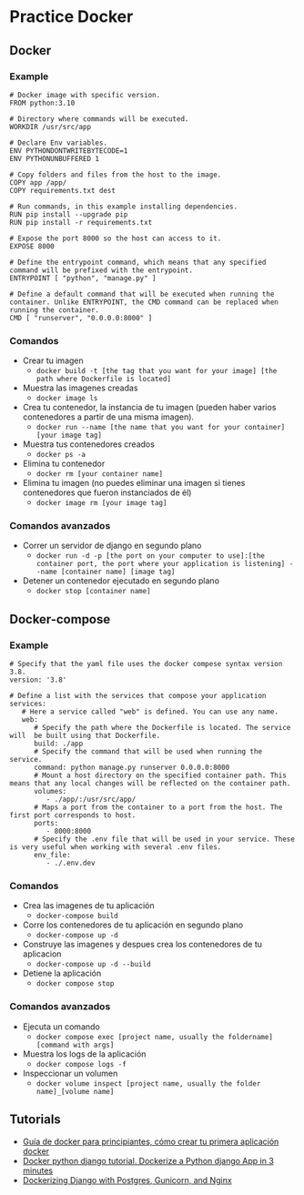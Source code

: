 # Practice Docker

## Docker
### Example
```
# Docker image with specific version.
FROM python:3.10

# Directory where commands will be executed.
WORKDIR /usr/src/app

# Declare Env variables.
ENV PYTHONDONTWRITEBYTECODE=1
ENV PYTHONUNBUFFERED 1

# Copy folders and files from the host to the image.
COPY app /app/
COPY requirements.txt dest

# Run commands, in this example installing dependencies.
RUN pip install --upgrade pip
RUN pip install -r requirements.txt

# Expose the port 8000 so the host can access to it.
EXPOSE 8000

# Define the entrypoint command, which means that any specified command will be prefixed with the entrypoint.
ENTRYPOINT [ "python", "manage.py" ]

# Define a default command that will be executed when running the container. Unlike ENTRYPOINT, the CMD command can be replaced when running the container.
CMD [ "runserver", "0.0.0.0:8000" ]
```

### Comandos
 * Crear tu imagen
    - `docker build -t [the tag that you want for your image] [the path where Dockerfile is located]`
 * Muestra las imagenes creadas
    - `docker image ls`
 * Crea tu contenedor, la instancia de tu imagen (pueden haber varios contenedores a partir de una misma imagen).
    - `docker run --name [the name that you want for your container] [your image tag]`
 * Muestra tus contenedores creados
    - `docker ps -a`
 * Elimina tu contenedor
    - `docker rm [your container name]`
 * Elimina tu imagen (no puedes eliminar una imagen si tienes contenedores que fueron instanciados de él)
    - `docker image rm [your image tag]`

### Comandos avanzados
 * Correr un servidor de django en segundo plano
    - `docker run -d -p [the port on your computer to use]:[the container port, the port where your application is listening] --name [container name] [image tag]`
 * Detener un contenedor ejecutado en segundo plano
    - `docker stop [container name]`

## Docker-compose
### Example
```
# Specify that the yaml file uses the docker compese syntax version 3.8.
version: '3.8'

# Define a list with the services that compose your application
services:
   # Here a service called "web" is defined. You can use any name.
   web:
      # Specify the path where the Dockerfile is located. The service will  be built using that Dockerfile.
      build: ./app
      # Specify the command that will be used when running the service.
      command: python manage.py runserver 0.0.0.0:8000
      # Mount a host directory on the specified container path. This means that any local changes will be reflected on the container path.
      volumes:
         - ./app/:/usr/src/app/
      # Maps a port from the container to a port from the host. The first port corresponds to host.
      ports:
         - 8000:8000
      # Specify the .env file that will be used in your service. These is very useful when working with several .env files.
      env_file:
         - ./.env.dev
```

### Comandos
 * Crea las imagenes de tu aplicación
    - `docker-compose build`
 * Corre los contenedores de tu aplicación en segundo plano
    - `docker-compose up -d`
 * Construye las imagenes y despues crea los contenedores de tu aplicacion
    - `docker-compose up -d --build`
 * Detiene la aplicación
    - `docker compose stop`

### Comandos avanzados
 * Ejecuta un comando
    - `docker compose exec [project name, usually the foldername] [command with args]`
 * Muestra los logs de la aplicación
    - `docker compose logs -f`
 * Inspeccionar un volumen
    - `docker volume inspect [project name, usually the folder name]_[volume name]`

## Tutorials
 * [Guía de docker para principiantes, cómo crear tu primera aplicación docker](https://www.freecodecamp.org/espanol/news/guia-de-docker-para-principiantes-como-crear-tu-primera-aplicacion-docker/)
 * [Docker python django tutorial. Dockerize a Python django App in 3 minutes](https://dockerize.io/guides/python-django-guide)
 * [Dockerizing Django with Postgres, Gunicorn, and Nginx](https://testdriven.io/blog/dockerizing-django-with-postgres-gunicorn-and-nginx/)